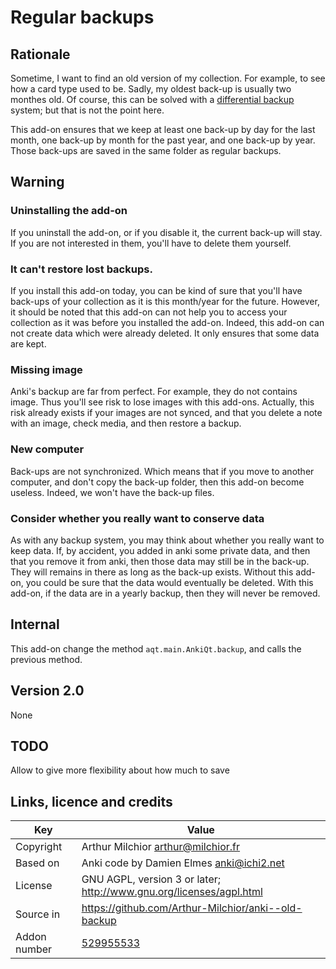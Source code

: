 # Regular backups
## Rationale
Sometime, I want to find an old version of my collection. For example,
to see how a card type used to be. Sadly, my oldest back-up is usually
two monthes old. Of course, this can be solved with a [differential backup](https://en.wikipedia.org/wiki/Differential_backup) system; but that is not the point here.

This add-on ensures that we keep at least one back-up by day for the last month, one back-up by month for the past year, and one back-up by year. Those back-ups are saved in the same folder as regular backups.

## Warning
### Uninstalling the add-on
If you uninstall the add-on, or if you disable it, the current back-up will stay. If you are not interested in them, you'll have to delete them yourself.

### It can't restore lost backups.
If you install this add-on today, you can be kind of sure that you'll have back-ups of your collection as it is this month/year for the future. However, it should be noted that this add-on can not help you to access your collection as it was before you installed the add-on. Indeed, this add-on can not create data which were already deleted. It only ensures that some data are kept.

### Missing image
Anki's backup are far from perfect. For example, they do not contains image. Thus you'll see risk to lose images with this add-ons. Actually, this risk already exists if your images are not synced, and that you delete a note with an image, check media, and then restore a backup.

### New computer
Back-ups are not synchronized. Which means that if you move to another computer, and don't copy the back-up folder, then this add-on become useless. Indeed, we won't have the back-up files.

### Consider whether you really want to conserve data
As with any backup system, you may think about whether you really want to keep data. If, by accident, you added in anki some private data, and then that you remove it from anki, then those data may still be in the back-up. They will remains in there as long as the back-up exists. Without this add-on, you could be sure that the data would eventually be deleted. With this add-on, if the data are in a yearly backup, then they will never be removed.

## Internal
This add-on change the method `aqt.main.AnkiQt.backup`, and calls the previous method.

## Version 2.0
None

## TODO
Allow to give more flexibility about how much to save

## Links, licence and credits

Key         |Value
------------|-------------------------------------------------------------------
Copyright   | Arthur Milchior <arthur@milchior.fr>
Based on    | Anki code by Damien Elmes <anki@ichi2.net>
License     | GNU AGPL, version 3 or later; http://www.gnu.org/licenses/agpl.html
Source in   | https://github.com/Arthur-Milchior/anki--old-backup
Addon number| [529955533](https://ankiweb.net/shared/info/529955533)
